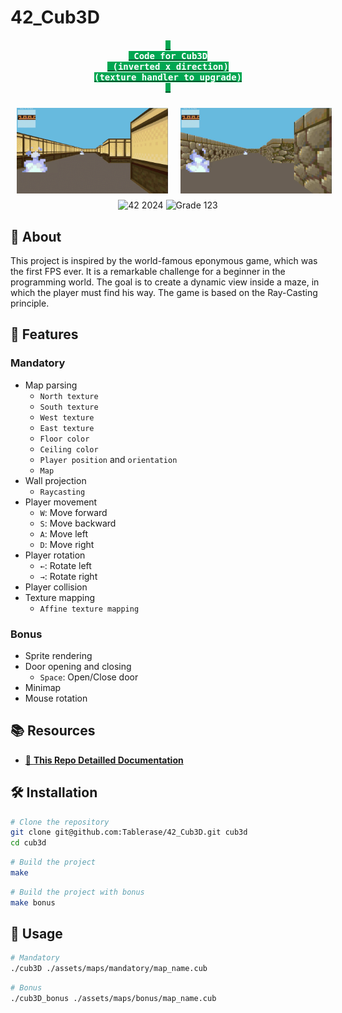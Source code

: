 # 42_Cub3D

<div align="center">

[<kbd style="background-color: #00a651; color: #ffffff; font-weight: bold;"> <br> Code for Cub3D <br> (inverted x direction) <br> (texture handler to upgrade) <br> </kbd>](https://github.com/Tablerase/42_Cub3D/archive/refs/heads/main.zip)

<div style="display: flex; justify-content: space-between; padding: 10px; align-items: center;">
  <img src="https://github.com/Tablerase/42_Projects/raw/main/Projects/Cube3D/Media/cub3d-japan.gif" width="50%" style="margin-right: 10px;">
  <img src="https://github.com/Tablerase/42_Projects/raw/main/Projects/Cube3D/Media/cub3d-stone.gif" width="50%" style="margin-left: 10px;">
</div>

<img src="https://img.shields.io/badge/Version-2024-000000?style=for-the-badge&logo=42" alt="42 2024">
<img src="https://img.shields.io/badge/Grade-123-brightgreen?style=for-the-badge" alt="Grade 123">

</div>

## 📖 About

This project is inspired by the world-famous eponymous game, which was the first FPS ever. It is a remarkable challenge for a beginner in the programming world. The goal is to create a dynamic view inside a maze, in which the player must find his way. The game is based on the Ray-Casting principle.

## 🚀 Features

### Mandatory

- Map parsing
  - `North texture`
  - `South texture`
  - `West texture`
  - `East texture`
  - `Floor color`
  - `Ceiling color`
  - `Player position` and `orientation`
  - `Map`
- Wall projection
  - `Raycasting`
- Player movement
  - `W`: Move forward
  - `S`: Move backward
  - `A`: Move left
  - `D`: Move right
- Player rotation
  - `←`: Rotate left
  - `→`: Rotate right
- Player collision
- Texture mapping
  - `Affine texture mapping`

### Bonus

- Sprite rendering
- Door opening and closing
  - `Space`: Open/Close door
- Minimap
- Mouse rotation

## 📚 Resources

- [📓 **This Repo Detailled Documentation**](https://github.com/Tablerase/42_Projects/tree/main/Projects/Cube3D)

## 🛠️ Installation

```bash
# Clone the repository
git clone git@github.com:Tablerase/42_Cub3D.git cub3d
cd cub3d
```

```bash
# Build the project
make
```

```bash
# Build the project with bonus
make bonus
```

## 🚦 Usage

```bash
# Mandatory
./cub3D ./assets/maps/mandatory/map_name.cub
```

```bash
# Bonus
./cub3D_bonus ./assets/maps/bonus/map_name.cub
```

